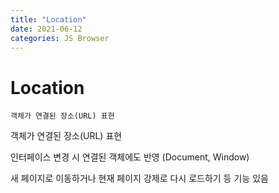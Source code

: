 ```yaml
---
title: "Location"
date: 2021-06-12
categories: JS Browser
---
```


# Location

    객체가 연결된 장소(URL) 표현

객체가 연결된 장소(URL) 표현

인터페이스 변경 시 연결된 객체에도 반영 (Document, Window)

새 페이지로 이동하거나 현재 페이지 강제로 다시 로드하기 등 기능 있음
